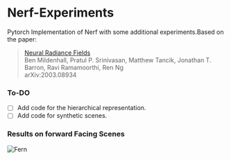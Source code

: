 # Nerf-Experiments
Pytorch Implementation of Nerf with some additional experiments.Based on the paper:

 > [Neural Radiance Fields](https://arxiv.org/abs/2003.08934)\
  > Ben Mildenhall, Pratul P. Srinivasan, Matthew Tancik, Jonathan T. Barron, Ravi Ramamoorthi, Ren Ng\
  >  arXiv:2003.08934


### To-DO
- [ ] Add code for the hierarchical representation.
- [ ] Add code for synthetic scenes.

### Results on forward Facing Scenes
![Fern](fern.gif)

